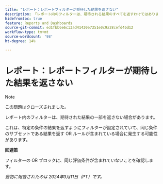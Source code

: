 ```yaml
---
title: "レポート：レポートフィルターが期待した結果を返さない"
description: 「レポート内のフィルターは、期待される結果のすべてを返すわけではありません。 回避策はあります。」
hidefromtoc: true
feature: Reports and Dashboards
source-git-commit: ed1fbb6e6c13ad41430e7351e0c9a28cefd46d12
workflow-type: tm+mt
source-wordcount: '98'
ht-degree: 14%

---
```



# レポート：レポートフィルターが期待した結果を返さない

>[!NOTE]
>
>この問題はクローズされました。

レポート内のフィルターは、期待された結果の一部を返さない場合があります。

これは、特定の条件の結果を返すようにフィルターが設定されていて、同じ条件のサブセットである結果を返す OR ルールが含まれている場合に発生する可能性があります。

**回避策**

フィルターの OR ブロックに、同じ評価条件が含まれていないことを確認します。

_最初に報告されたのは 2024年3月11日（PT）です。_

